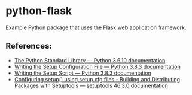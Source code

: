 # python-flask
Example Python package that uses the Flask web application framework.

## References:
- [The Python Standard Library — Python 3.6.10 documentation](https://docs.python.org/3.6/library/index.html)
- [Writing the Setup Configuration File — Python 3.8.3 documentation](https://docs.python.org/3/distutils/configfile.html)
- [Writing the Setup Script — Python 3.8.3 documentation](https://docs.python.org/3/distutils/setupscript.html "\"\"")
- [Configuring setup() using setup.cfg files - Building and Distributing Packages with Setuptools — setuptools 46.3.0 documentation](https://setuptools.readthedocs.io/en/latest/setuptools.html#id47)